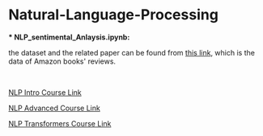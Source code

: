 # Natural-Language-Processing

<b>* NLP_sentimental_Anlaysis.ipynb:</b>

the dataset and the related paper can be found from <a href="https://www.cs.jhu.edu/~mdredze/datasets/sentiment/index2.html">this link</a>, which is the data of Amazon books' reviews.

<br>

<a href="https://www.udemy.com/course/data-science-natural-language-processing-in-python/learn/lecture/28362048?start=30#overview">NLP Intro Course Link</a>

<a href="https://www.udemy.com/course/deep-learning-advanced-nlp/learn/lecture/10232936?start=0#overview">NLP Advanced Course Link</a>

<a href="https://www.udemy.com/course/data-science-transformers-nlp/">NLP Transformers Course Link</a>

<br>

